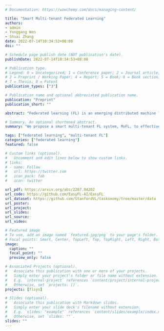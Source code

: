 ```yaml
---
# Documentation: https://wowchemy.com/docs/managing-content/

title: "Smart Multi-tenant Federated Learning"
authors: 
- admin
- Yonggang Wen
- Shuai Zhang
date: 2022-07-14T10:34:53+08:00
doi: ""

# Schedule page publish date (NOT publication's date).
publishDate: 2022-07-14T10:34:53+08:00

# Publication type.
# Legend: 0 = Uncategorized; 1 = Conference paper; 2 = Journal article;
# 3 = Preprint / Working Paper; 4 = Report; 5 = Book; 6 = Book section;
# 7 = Thesis; 8 = Patent
publication_types: ["3"]

# Publication name and optional abbreviated publication name.
publication: "Preprint"
publication_short: ""

abstract: "Federated learning (FL) is an emerging distributed machine learning method that empowers in-situ model training on decentralized edge devices. However, multiple simultaneous training activities could overload resource-constrained devices. In this work, we propose a smart multi-tenant FL system, MuFL, to effectively coordinate and execute simultaneous training activities. We first formalize the problem of multi-tenant FL, define multi-tenant FL scenarios, and introduce a vanilla multi-tenant FL system that trains activities sequentially to form baselines. Then, we propose two approaches to optimize multi-tenant FL: 1) activity consolidation merges training activities into one activity with a multi-task architecture; 2) after training it for rounds, activity splitting divides it into groups by employing affinities among activities such that activities within a group have better synergy. Extensive experiments demonstrate that MuFL outperforms other methods while consuming 40% less energy. We hope this work will inspire the community to further study and optimize multi-tenant FL."

# Summary. An optional shortened abstract.
summary: "We propose a smart multi-tenant FL system, MuFL, to effectively coordinate and execute simultaneous training activities. We first formalize the problem of multi-tenant FL, define multi-tenant FL scenarios, and introduce a vanilla multi-tenant FL system that trains activities sequentially to form baselines. Then, we propose two approaches to optimize multi-tenant FL: 1) activity consolidation merges training activities into one activity with a multi-task architecture; 2) after training it for rounds, activity splitting divides it into groups by employing affinities among activities such that activities within a group have better synergy."

tags: ["federated learning", "multi-tenant FL"]
categories: ["federated learning"]
featured: false

# Custom links (optional).
#   Uncomment and edit lines below to show custom links.
# links:
# - name: Follow
#   url: https://twitter.com
#   icon_pack: fab
#   icon: twitter

url_pdf: https://arxiv.org/abs/2207.04202
url_code: https://github.com/EasyFL-AI/EasyFL
url_dataset: https://github.com/StanfordVL/taskonomy/tree/master/data
url_poster:
url_project:
url_slides:
url_source:
url_video:

# Featured image
# To use, add an image named `featured.jpg/png` to your page's folder. 
# Focal points: Smart, Center, TopLeft, Top, TopRight, Left, Right, BottomLeft, Bottom, BottomRight.
image:
  caption: ""
  focal_point: ""
  preview_only: false

# Associated Projects (optional).
#   Associate this publication with one or more of your projects.
#   Simply enter your project's folder or file name without extension.
#   E.g. `internal-project` references `content/project/internal-project/index.md`.
#   Otherwise, set `projects: []`.
projects: [flsys]

# Slides (optional).
#   Associate this publication with Markdown slides.
#   Simply enter your slide deck's filename without extension.
#   E.g. `slides: "example"` references `content/slides/example/index.md`.
#   Otherwise, set `slides: ""`.
slides: ""
---
```

